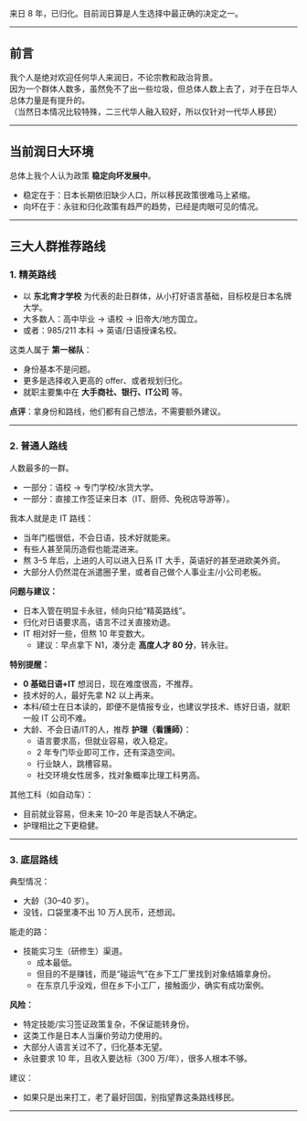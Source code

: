 

来日 8 年，已归化。目前润日算是人生选择中最正确的决定之一。  

---

## 前言
我个人是绝对欢迎任何华人来润日，不论宗教和政治背景。  
因为一个群体人数多，虽然免不了出一些垃圾，但总体人数上去了，对于在日华人总体力量是有提升的。  
（当然日本情况比较特殊，二三代华人融入较好，所以仅针对一代华人移民）  

---

## 当前润日大环境
总体上我个人认为政策 **稳定向坏发展中**。  

- 稳定在于：日本长期依旧缺少人口，所以移民政策很难马上紧缩。  
- 向坏在于：永驻和归化政策有趋严的趋势，已经是肉眼可见的情况。  

---

## 三大人群推荐路线

### 1. 精英路线
- 以 **东北育才学校** 为代表的赴日群体，从小打好语言基础，目标校是日本名牌大学。  
- 大多数人：高中毕业 → 语校 → 旧帝大/地方国立。  
- 或者：985/211 本科 → 英语/日语授课名校。  

这类人属于 **第一梯队**：  
- 身份基本不是问题。  
- 更多是选择收入更高的 offer、或者规划归化。  
- 就职主要集中在 **大手商社、银行、IT公司** 等。  

**点评**：拿身份和路线，他们都有自己想法，不需要额外建议。  

---

### 2. 普通人路线
人数最多的一群。  
- 一部分：语校 → 专门学校/水货大学。  
- 一部分：直接工作签证来日本（IT、厨师、免税店导游等）。  

我本人就是走 IT 路线：  
- 当年门槛很低，不会日语，技术好就能来。  
- 有些人甚至简历造假也能混进来。  
- 熬 3–5 年后，上进的人可以进入日系 IT 大手，英语好的甚至进欧美外资。  
- 大部分人仍然混在派遣圈子里，或者自己做个人事业主/小公司老板。  

**问题与建议：**
- 日本入管在明显卡永驻，倾向只给“精英路线”。  
- 归化对日语要求高，语言不过关直接劝退。  
- IT 相对好一些，但熬 10 年变数大。  
  - 建议：早点拿下 N1，凑分走 **高度人才 80 分**，转永驻。  

**特别提醒：**
- **0 基础日语+IT** 想润日，现在难度很高，不推荐。  
- 技术好的人，最好先拿 N2 以上再来。  
- 本科/硕士在日本读的，即便不是情报专业，也建议学技术、练好日语，就职一般 IT 公司不难。  
- 大龄、不会日语/IT的人，推荐 **护理（看護師）**：  
  - 语言要求高，但就业容易，收入稳定。  
  - 2 年专门毕业即可工作，还有深造空间。  
  - 行业缺人，跳槽容易。  
  - 社交环境女性居多，找对象概率比理工科男高。  

其他工科（如自动车）：  
- 目前就业容易，但未来 10–20 年是否缺人不确定。  
- 护理相比之下更稳健。  

---

### 3. 底层路线
典型情况：  
- 大龄（30–40 岁）。  
- 没钱，口袋里凑不出 10 万人民币，还想润。  

能走的路：  
- 技能实习生（研修生）渠道。  
  - 成本最低。  
  - 但目的不是赚钱，而是“碰运气”在乡下工厂里找到对象结婚拿身份。  
  - 在东京几乎没戏，但在乡下小工厂，接触面少，确实有成功案例。  

**风险：**
- 特定技能/实习签证政策复杂，不保证能转身份。  
- 这类工作是日本人当廉价劳动力使用的。  
- 大部分人语言关过不了，归化基本无望。  
- 永驻要求 10 年，且收入要达标（300 万/年），很多人根本不够。  

建议：  
- 如果只是出来打工，老了最好回国，别指望靠这条路线移民。  

---
